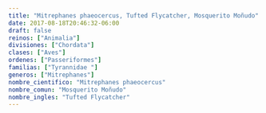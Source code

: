 ```yaml
---
title: "Mitrephanes phaeocercus, Tufted Flycatcher, Mosquerito Moñudo"
date: 2017-08-18T20:46:32-06:00
draft: false
reinos: ["Animalia"]
divisiones: ["Chordata"]
clases: ["Aves"]
ordenes: ["Passeriformes"]
familias: ["Tyrannidae "]
generos: ["Mitrephanes"]
nombre_cientifico: "Mitrephanes phaeocercus"
nombre_comun: "Mosquerito Moñudo"
nombre_ingles: "Tufted Flycatcher"
---
```

